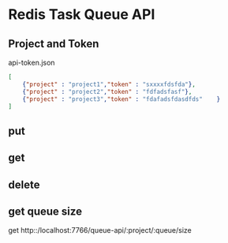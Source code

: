 # Redis Task Queue API

## Project and Token

api-token.json

```json
[
    {"project" : "project1","token" : "sxxxxfdsfda"},
    {"project" : "project2","token" : "fdfadsfasf"},
    {"project" : "project3","token" : "fdafadsfdasdfds"    }
]
```


## put



## get

## delete

## get queue size

get http::/localhost:7766/queue-api/:project/:queue/size
